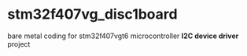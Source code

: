 # stm32f407vg_disc1board
bare metal coding for stm32f407vgt6 microcontroller **I2C device driver** project
